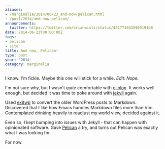 ```yaml
---
aliases:
- /marginalia/2014/06/23_and-now-pelican.html
- /post/2014/and-now-pelican/
announcements:
  twitter: https://twitter.com/brianwisti/status/481771033590919168
date: 2014-06-23T00:00:00Z
tags:
- pelican
- site
title: And now, Pelican!
type: post
year: '2014'
category: marginalia
---
```

I know. I'm fickle. Maybe this one will stick for a while. *Edit: Nope.*
<!--more-->

I'm not sure why, but I wasn't *quite* comfortable with [o-blog][]. It
works well enough, but decided it was time to poke around with
[jekyll][] again.

Used [exitwp][] to convert the older WordPress posts to
Markdown. Discovered that I like how Emacs handles Markdown files more
than Vim. Contemplated drinking heavily to readjust my world view,
decided against it.

[Pelican]: http://blog.getpelican.com/

Even so, I kept bumping into issues with Jekyll - that can happen with
opinionated software. Gave [Pelican][] a try, and turns out Pelican was
exactly what I was looking for.

For now.

[o-blog]: https://github.com/renard/o-blog
[jekyll-gh]: https://github.com/jekyll/jekyll
[jekyll]:    http://jekyllrb.com

[exitwp]: https://github.com/thomasf/exitwp

